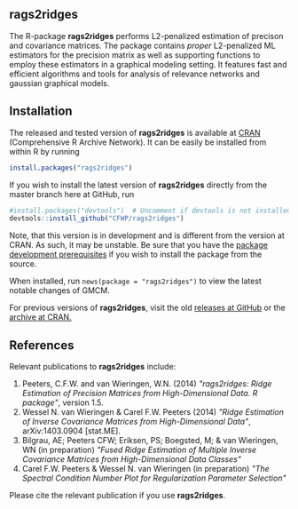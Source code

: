 **rags2ridges**
---------------

The R-package **rags2ridges** performs L2-penalized estimation of precison and covariance matrices. The package contains *proper* L2-penalized ML estimators for the precision matrix as well as supporting functions to employ these estimators in a graphical modeling setting. It features fast and efficient algorithms and tools for analysis of relevance networks and gaussian graphical models.

## Installation

The released and tested version of **rags2ridges** is available at
[CRAN](http://cran.r-project.org/package=rags2ridges) (Comprehensive R Archive Network). It can be easily be installed from within R by running

```R
install.packages("rags2ridges")
```

If you wish to install the latest version of **rags2ridges** directly from the master branch here at GitHub, run

```R
#install.packages("devtools")  # Uncomment if devtools is not installed
devtools::install_github("CFWP/rags2ridges")
```

Note, that this version is in development and is different from the version at CRAN. As such, it may be unstable. Be sure that you have the
[package development prerequisites](http://www.rstudio.com/ide/docs/packages/prerequisites) if you wish to install the package from the source.

When installed, run `news(package = "rags2ridges")` to view the latest notable changes of GMCM.

For previous versions of **rags2ridges**, visit the old [releases at GitHub](https://github.com/AEBilgrau/rags2ridges/releases) or the [archive at CRAN.](http://cran.r-project.org/src/contrib/Archive/rags2ridges/)


## References

Relevant publications to **rags2ridges** include:

 1. Peeters, C.F.W. and van Wieringen, W.N. (2014) *"rags2ridges: Ridge 
    Estimation of Precision Matrices from High-Dimensional Data. R package"*, 
    version 1.5.
 2. Wessel N. van Wieringen & Carel F.W. Peeters (2014)
    *"Ridge Estimation of Inverse Covariance Matrices from High-Dimensional
    Data"*, arXiv:1403.0904 [stat.ME].
 3. Bilgrau, AE; Peeters CFW; Eriksen, PS; Boegsted, M; & van Wieringen, WN 
    (in preparation) *"Fused Ridge Estimation of Multiple Inverse Covariance 
    Matrices from High-Dimensional Data Classes"*
 4. Carel F.W. Peeters & Wessel N. van Wieringen (in preparation)
    *"The Spectral Condition Number Plot for Regularization Parameter
    Selection"*

Please cite the relevant publication if you use **rags2ridges**.

